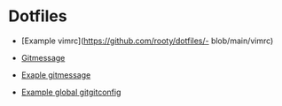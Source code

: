 # Dotfiles
- [Example vimrc](https://github.com/rooty/dotfiles/- blob/main/vimrc)
- [Gitmessage](gitmessage.md)
- [Exaple gitmessage](https://github.com/rooty/dotfiles/blob/main/gitmessage.txt)

- [Example global gitgitconfig](https://github.com/rooty/dotfiles/blob/main/gitconfig)
